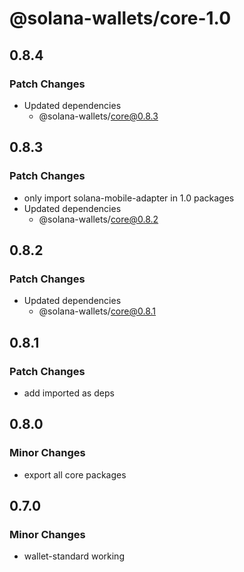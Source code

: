 # @solana-wallets/core-1.0

## 0.8.4

### Patch Changes

- Updated dependencies
  - @solana-wallets/core@0.8.3

## 0.8.3

### Patch Changes

- only import solana-mobile-adapter in 1.0 packages
- Updated dependencies
  - @solana-wallets/core@0.8.2

## 0.8.2

### Patch Changes

- Updated dependencies
  - @solana-wallets/core@0.8.1

## 0.8.1

### Patch Changes

- add imported as deps

## 0.8.0

### Minor Changes

- export all core packages

## 0.7.0

### Minor Changes

- wallet-standard working
